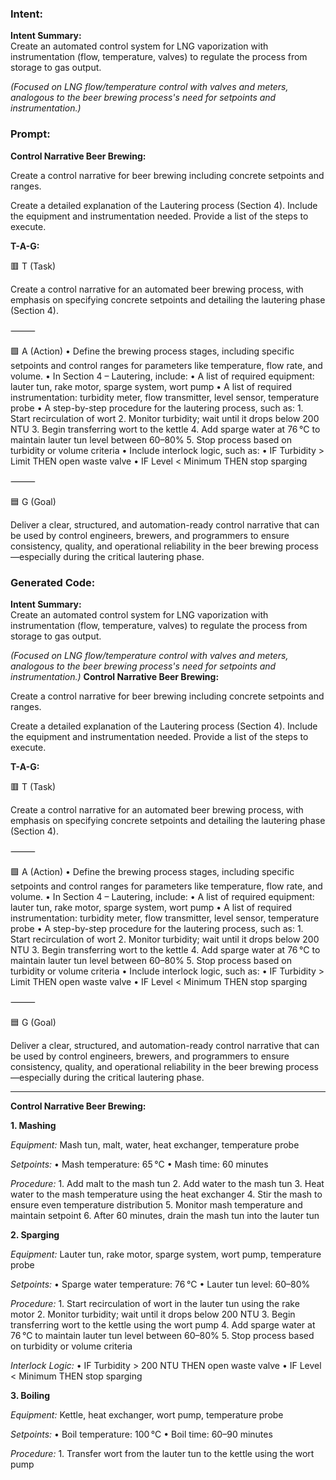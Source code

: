 ### Intent:
**Intent Summary:**  
Create an automated control system for LNG vaporization with instrumentation (flow, temperature, valves) to regulate the process from storage to gas output.  

*(Focused on LNG flow/temperature control with valves and meters, analogous to the beer brewing process's need for setpoints and instrumentation.)*

### Prompt:
**Control Narrative Beer Brewing:**

Create a control narrative for beer brewing including concrete setpoints and ranges.

Create a detailed explanation of the Lautering process (Section 4). Include the equipment and instrumentation needed. Provide a list of the steps to execute.

**T-A-G:**

🟥 T (Task)

Create a control narrative for an automated beer brewing process, with emphasis on specifying concrete setpoints and detailing the lautering phase (Section 4).

⸻

🟩 A (Action)
	•	Define the brewing process stages, including specific setpoints and control ranges for parameters like temperature, flow rate, and volume.
	•	In Section 4 – Lautering, include:
	•	A list of required equipment: lauter tun, rake motor, sparge system, wort pump
	•	A list of required instrumentation: turbidity meter, flow transmitter, level sensor, temperature probe
	•	A step-by-step procedure for the lautering process, such as:
	1.	Start recirculation of wort
	2.	Monitor turbidity; wait until it drops below 200 NTU
	3.	Begin transferring wort to the kettle
	4.	Add sparge water at 76 °C to maintain lauter tun level between 60–80%
	5.	Stop process based on turbidity or volume criteria
	•	Include interlock logic, such as:
	•	IF Turbidity > Limit THEN open waste valve
	•	IF Level < Minimum THEN stop sparging

⸻

🟦 G (Goal)

Deliver a clear, structured, and automation-ready control narrative that can be used by control engineers, brewers, and programmers to ensure consistency, quality, and operational reliability in the beer brewing process—especially during the critical lautering phase.

### Generated Code:
**Intent Summary:**  
Create an automated control system for LNG vaporization with instrumentation (flow, temperature, valves) to regulate the process from storage to gas output.  

*(Focused on LNG flow/temperature control with valves and meters, analogous to the beer brewing process's need for setpoints and instrumentation.)*
**Control Narrative Beer Brewing:**

Create a control narrative for beer brewing including concrete setpoints and ranges.

Create a detailed explanation of the Lautering process (Section 4). Include the equipment and instrumentation needed. Provide a list of the steps to execute.

**T-A-G:**

🟥 T (Task)

Create a control narrative for an automated beer brewing process, with emphasis on specifying concrete setpoints and detailing the lautering phase (Section 4).

⸻

🟩 A (Action)
	•	Define the brewing process stages, including specific setpoints and control ranges for parameters like temperature, flow rate, and volume.
	•	In Section 4 – Lautering, include:
	•	A list of required equipment: lauter tun, rake motor, sparge system, wort pump
	•	A list of required instrumentation: turbidity meter, flow transmitter, level sensor, temperature probe
	•	A step-by-step procedure for the lautering process, such as:
	1.	Start recirculation of wort
	2.	Monitor turbidity; wait until it drops below 200 NTU
	3.	Begin transferring wort to the kettle
	4.	Add sparge water at 76 °C to maintain lauter tun level between 60–80%
	5.	Stop process based on turbidity or volume criteria
	•	Include interlock logic, such as:
	•	IF Turbidity > Limit THEN open waste valve
	•	IF Level < Minimum THEN stop sparging

⸻

🟦 G (Goal)

Deliver a clear, structured, and automation-ready control narrative that can be used by control engineers, brewers, and programmers to ensure consistency, quality, and operational reliability in the beer brewing process—especially during the critical lautering phase.

---

**Control Narrative Beer Brewing:**

**1. Mashing**

*Equipment:* Mash tun, malt, water, heat exchanger, temperature probe

*Setpoints:*
	•	Mash temperature: 65 °C
	•	Mash time: 60 minutes

*Procedure:*
	1.	Add malt to the mash tun
	2.	Add water to the mash tun
	3.	Heat water to the mash temperature using the heat exchanger
	4.	Stir the mash to ensure even temperature distribution
	5.	Monitor mash temperature and maintain setpoint
	6.	After 60 minutes, drain the mash tun into the lauter tun

**2. Sparging**

*Equipment:* Lauter tun, rake motor, sparge system, wort pump, temperature probe

*Setpoints:*
	•	Sparge water temperature: 76 °C
	•	Lauter tun level: 60–80%

*Procedure:*
	1.	Start recirculation of wort in the lauter tun using the rake motor
	2.	Monitor turbidity; wait until it drops below 200 NTU
	3.	Begin transferring wort to the kettle using the wort pump
	4.	Add sparge water at 76 °C to maintain lauter tun level between 60–80%
	5.	Stop process based on turbidity or volume criteria

*Interlock Logic:*
	•	IF Turbidity > 200 NTU THEN open waste valve
	•	IF Level < Minimum THEN stop sparging

**3. Boiling**

*Equipment:* Kettle, heat exchanger, wort pump, temperature probe

*Setpoints:*
	•	Boil temperature: 100 °C
	•	Boil time: 60–90 minutes

*Procedure:*
	1.	Transfer wort from the lauter tun to the kettle using the wort pump
